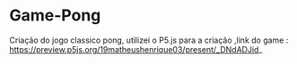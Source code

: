 # Game-Pong
Criação do jogo classico pong, utilizei o P5.js para a criação ,link do game : https://preview.p5js.org/19matheushenrique03/present/_DNdADJid_
